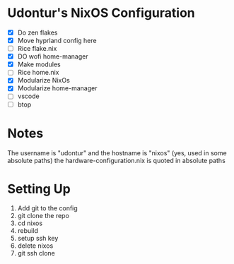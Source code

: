 # Udontur's NixOS Configuration

- [x] Do zen flakes
- [x] Move hyprland config here
- [ ] Rice flake.nix 
- [x] DO wofi home-manager
- [x] Make modules
- [ ] Rice home.nix
- [x] Modularize NixOs
- [x] Modularize home-manager
- [ ] vscode
- [ ] btop
# Notes
The username is "udontur" and the hostname is "nixos" (yes, used in some absolute paths)
the hardware-configuration.nix is quoted in absolute paths

# Setting Up
1. Add git to the config
2. git clone the repo
3. cd nixos
4. rebuild
5. setup ssh key
6. delete nixos
7. git ssh clone 